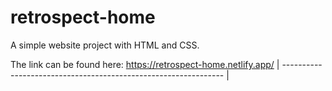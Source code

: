 # retrospect-home
A simple website project with HTML and CSS. 

The link can be found here: https://retrospect-home.netlify.app/
| --------------------------------------------------------------- |

